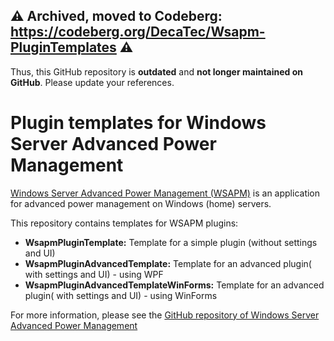 ## ⚠️ Archived, moved to Codeberg: https://codeberg.org/DecaTec/Wsapm-PluginTemplates ⚠️

Thus, this GitHub repository is **outdated** and **not longer maintained on GitHub**. Please update your references.

# Plugin templates for Windows Server Advanced Power Management
[Windows Server Advanced Power Management (WSAPM)](https://github.com/DecaTec/Wsapm) is an application for advanced power management on Windows (home) servers.

This repository contains templates for WSAPM plugins:
- **WsapmPluginTemplate:** Template for a simple plugin (without settings and UI)
- **WsapmPluginAdvancedTemplate:** Template for an advanced plugin( with settings and UI) - using WPF
- **WsapmPluginAdvancedTemplateWinForms:** Template for an advanced plugin( with settings and UI) - using WinForms

For more information, please see the [GitHub repository of Windows Server Advanced Power Management](https://github.com/DecaTec/Wsapm)
